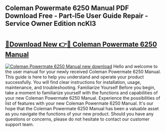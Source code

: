 ## Coleman Powermate 6250 Manual PDF Download Free - Part-l5e User Guide Repair - Service Owner Edition ncKl3

# <h2><a href="http://bc3975.oget.top/?id=Coleman+Powermate+6250+Manual">🔗Download New 👉🔴 Coleman Powermate 6250 Manual</a></h2>

[![Coleman Powermate 6250 Manual new download](https://i.imgur.com/5g1atiW.png)](http://bc3975.oget.top/?id=Coleman+Powermate+6250+Manual)
Hello and welcome to the user manual for your newly received Coleman Powermate 6250 Manual. This guide is here to help you understand and operate your product successfully. You will find clear instructions for installation, usage, maintenance, and troubleshooting. Familiarize Yourself Before you begin, take a moment to familiarize yourself with the functions and capabilities of your new Coleman Powermate 6250 Manual. Experience the possibilities of list of features with your new Coleman Powermate 6250 Manual. It's our hope that the Coleman Powermate 6250 Manual has been a valuable asset as you navigate the functions of your new product. Should you have any questions or concerns, please do not hesitate to contact our customer support team.
